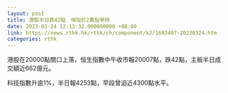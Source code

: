 ```yaml
---
layout: post
title: 港股半日跌42點　恒指於2萬點爭持
date: 2023-03-24 12:13:32.000000000 +08:00
link: https://news.rthk.hk/rthk/ch/component/k2/1693407-20230324.htm
categories: rthk
---
```


港股在20000點關口上落，恒生指數中午收市報20007點，跌42點，主板半日成交額近662億元。

科技指數升逾1%，半日報4253點，早段曾迫近4300點水平。
